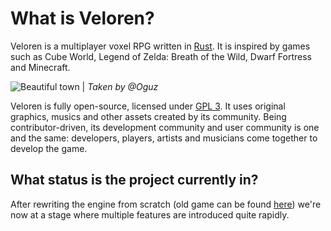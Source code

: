 # What is Veloren?

Veloren is a multiplayer voxel RPG written in [Rust](https://rust-lang.org). It is inspired by games such as Cube World,
Legend of Zelda: Breath of the Wild, Dwarf Fortress and Minecraft.

![Beautiful town](https://media.discordapp.net/attachments/634860358623821835/1104871243787808858/screenshot_1683454504978.png)
| _Taken by @Oguz_

Veloren is fully open-source, licensed under [GPL 3](https://www.gnu.org/licenses/gpl-3.0.en.html). It uses original graphics, musics and other
assets created by its community. Being contributor-driven, its development community
and user community is one and the same: developers, players, artists and musicians come together
to develop the game.

## What status is the project currently in?

After rewriting the engine from scratch (old game can be found [here](https://gitlab.com/veloren/game)) we're now at a stage
where multiple features are introduced quite rapidly.
